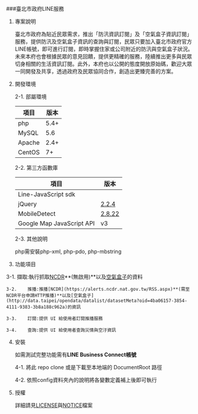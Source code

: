 ###臺北市政府LINE服務

1.	專案說明

	臺北市政府為貼近民眾需求，推出「防汛資訊訂閱」及「空氣盒子資訊訂閱」服務，提供防汛及空氣盒子資訊的查詢與訂閱，民眾只要加入臺北市政府官方LINE帳號，即可進行訂閱，即時掌握住家或公司附近的防汛與空氣盒子狀況。未來本府也會根據民眾的意見回饋，提供更精確的服務，陸續推出更多與民眾切身相關的生活資訊訂閱。此外，本府也以公開的態度開放原始碼，歡迎大眾一同開發及共享，透過政府及民眾協同合作，創造出更臻完善的方案。
2.	開發環境

	2-1.	部屬環境

	|項目|版本|
	|---|---|
	|php|5.4+|
	|MySQL|5.6|
	|Apache|2.4+|
	|CentOS|7+|

	2-2.	第三方函數庫

	|項目|版本|
	|---|---|
	|Line-JavaScript sdk||
	|jQuery|[2.2.4](https://code.jquery.com/jquery-2.2.4.min.js)|
	|MobileDetect|[2.8.22](http://mobiledetect.net/)|
	|Google Map JavaScript API|v3|
  
	2-3. 其他說明
	
	php需安裝php-xml, php-pdo, php-mbstring
3.	功能項目

 3-1.	擷取:執行抓取[NCDR](https://alerts.ncdr.nat.gov.tw/RSS.aspx)**(無啟用)**以及[空氣盒子](http://data.taipei/opendata/datalist/datasetMeta?oid=4ba06157-3854-4111-9383-3b8a188c962a)的資料
 
	3-2.	推播:推播[NCDR](https://alerts.ncdr.nat.gov.tw/RSS.aspx)**(需至NCDR平台申請HTTP推播)**以及[空氣盒子](http://data.taipei/opendata/datalist/datasetMeta?oid=4ba06157-3854-4111-9383-3b8a188c962a)的資訊
 
	3-3.	訂閱:提供 UI 給使用者訂閱推播服務
 
	3-4.	查詢:提供 UI 給使用者查詢災情與空汙資訊
4.	安裝

	如需測試完整功能需有**LINE Business Connect帳號**
	
	4-1.	將此 repo clone 或是下載至本地端的 DocumentRoot 路徑
	
	4-2.	依照config資料夾內的說明將各變數定義補上後即可執行
5. 授權

	詳細請見[LICENSE](LICENSE)與[NOTICE](https://github.com/whchi/TPElineService/blob/master/NOTICE.txt)檔案
